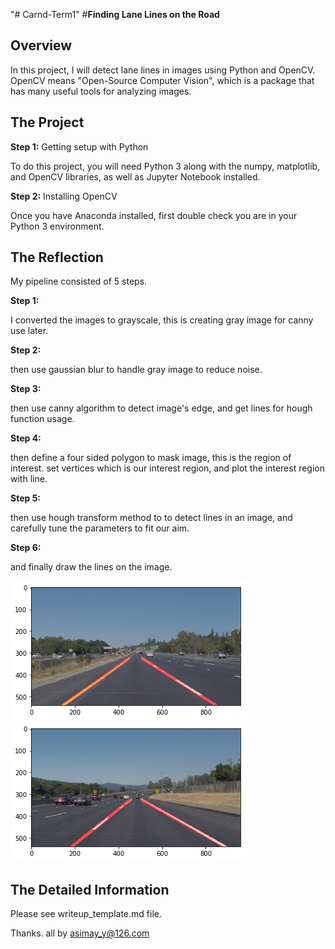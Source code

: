 "# Carnd-Term1" 
#**Finding Lane Lines on the Road** 

[image1]: ./examples/solidYellowLeft.png "solidYellowLeft.png"  
[image2]: ./examples/solidWhiteCurve.png "solidWhiteCurve.png.png"

Overview
---

In this project, I will detect lane lines in images using Python and OpenCV.  OpenCV means "Open-Source Computer Vision", which is a package that has many useful tools for analyzing images.  


The Project
---
**Step 1:** Getting setup with Python

To do this project, you will need Python 3 along with the numpy, matplotlib, and OpenCV libraries, as well as Jupyter Notebook installed. 

**Step 2:** Installing OpenCV

Once you have Anaconda installed, first double check you are in your Python 3 environment.


The Reflection
---
My pipeline consisted of 5 steps. 

**Step 1:**  

I converted the images to grayscale, this is creating gray image for canny use later. 

**Step 2:**  

then use gaussian blur to handle gray image to reduce noise.

**Step 3:** 

then use canny algorithm to detect image's edge, and get lines for hough function usage. 

**Step 4:**  

then define a four sided polygon to mask image, this is the region of interest. set vertices which is our interest region, and plot the interest region with line.

**Step 5:**  

then use hough transform method to to detect lines in an image, and carefully tune the parameters to fit our aim.

**Step 6:**  

and finally draw the lines on the image.

![car_line_draw][image1]
![car_line_draw][image2]

The Detailed Information
---
Please see writeup_template.md file.

Thanks.
all by asimay_y@126.com
